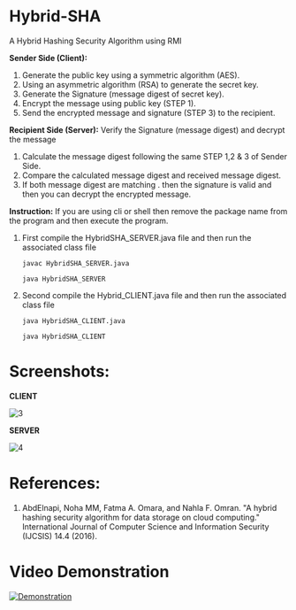 # Hybrid-SHA
A Hybrid Hashing Security Algorithm using RMI

**Sender Side (Client):**
1. Generate the public key using a symmetric algorithm (AES).
2. Using an asymmetric algorithm (RSA) to generate the secret key.
3. Generate the Signature (message digest of  secret key).
4. Encrypt the message using public key (STEP 1).
5. Send the encrypted message and signature (STEP 3) to the recipient.

**Recipient Side (Server):**
Verify the Signature (message digest) and decrypt the message
1. Calculate the message digest following the same STEP 1,2 & 3 of Sender Side.
2. Compare the calculated message digest and received message digest.
3. If both message digest are matching . then the signature is valid and then you can decrypt the encrypted message.

**Instruction:**
If you are using cli or shell then remove the package name from the program and then execute the program.
1. First compile the HybridSHA_SERVER.java file and then run the associated class file

   `javac HybridSHA_SERVER.java`
   
   `java HybridSHA_SERVER`
   
2. Second compile the Hybrid_CLIENT.java file and then run the associated class file

   `java HybridSHA_CLIENT.java`
   
   `java HybridSHA_CLIENT`

# Screenshots:

**CLIENT**

![3](https://user-images.githubusercontent.com/25420334/117573894-24295a80-b0f8-11eb-81d8-b26d6dc563e0.png)

**SERVER**

![4](https://user-images.githubusercontent.com/25420334/117573943-5cc93400-b0f8-11eb-99ce-97dcb4144f5a.png)

# References:
1. AbdElnapi, Noha MM, Fatma A. Omara, and Nahla F. Omran. "A hybrid hashing security algorithm for data storage on cloud computing." International Journal of Computer Science and Information Security (IJCSIS) 14.4 (2016).

# Video Demonstration

[![Demonstration](https://img.youtube.com/vi/SX5mSCy0lWo.maxresdefault.jpg)](https://www.youtube.com/watch?v=SX5mSCy0lWo)
